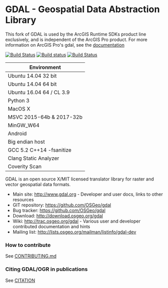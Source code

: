 GDAL - Geospatial Data Abstraction Library
====
This fork of GDAL is used by the ArcGIS Runtime SDKs product line exclusively, and is independent of the ArcGIS Pro
product. For more information on ArcGIS Pro's gdal, see the [documentation](https://www.arcgis.com/home/search.html?t=content&q=tags%3A%22GDAL%22&start=1&num=20&focus=applications)

[![Build Status](https://travis-ci.com/OSGeo/gdal.svg?branch=master)](https://travis-ci.com/OSGeo/gdal)
[![Build status](https://ci.appveyor.com/api/projects/status/jtwx0pcr0y01i17p/branch/master?svg=true)](https://ci.appveyor.com/project/OSGeo/gdal)
[![Build Status](https://scan.coverity.com/projects/749/badge.svg?flat=1)](https://scan.coverity.com/projects/gdal)

| Environment              |
| ------------------------ |
| Ubuntu 14.04 32 bit      |
| Ubuntu 14.04 64 bit      |
| Ubuntu 16.04 64 / CL 3.9 |
| Python 3                 |
| MacOS X                  |
| MSVC 2015-64b & 2017-32b |
| MinGW_W64                |
| Android                  |
| Big endian host          |
| GCC 5.2 C++14 -fsanitize |
| Clang Static Analyzer    |
| Coverity Scan            |

GDAL is an open source X/MIT licensed translator library for raster and vector geospatial data formats.

* Main site: http://www.gdal.org - Developer and user docs, links to other resources
* GIT repository: https://github.com/OSGeo/gdal
* Bug tracker: https://github.com/OSGeo/gdal
* Download: http://download.osgeo.org/gdal
* Wiki: http://trac.osgeo.org/gdal - Various user and developer contributed documentation and hints
* Mailing list: http://lists.osgeo.org/mailman/listinfo/gdal-dev

### How to contribute

See [CONTRIBUTING.md](CONTRIBUTING.md)

### Citing GDAL/OGR in publications

See [CITATION](CITATION)
